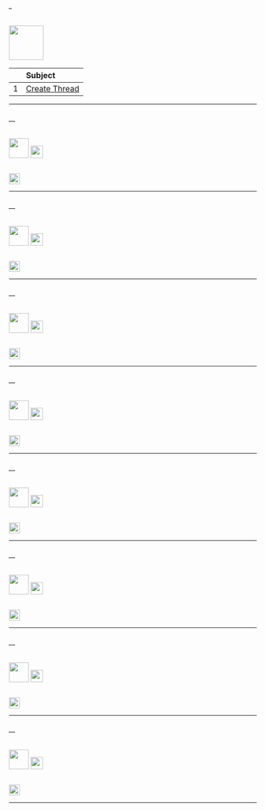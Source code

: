 ###### _

<img src="https://img.shields.io/badge/-Threads Java Concurrency%20-brightgreen" height=70px>

|     |  Subject           |
|:---:|:------------------------------| 
|  1  |[Create Thread](#__)   | 


--------------------------------------------------------------------------------------------------

###### __

<img src="https://img.shields.io/badge/-Create Thread%20-brightgreen" height=40px>

<img src="https://img.shields.io/badge/-application.properties : eureka discovery server%20-blue" height=25px>

```java
```

[<img src="https://img.shields.io/badge/-Back to top%20-brown" height=22px>](#_)

--------------------------------------------------------------------------------------------------



###### __

<img src="https://img.shields.io/badge/-Create Thread%20-brightgreen" height=40px>

<img src="https://img.shields.io/badge/-application.properties : eureka discovery server%20-blue" height=25px>

```java
```

[<img src="https://img.shields.io/badge/-Back to top%20-brown" height=22px>](#_)

--------------------------------------------------------------------------------------------------


###### __

<img src="https://img.shields.io/badge/-Create Thread%20-brightgreen" height=40px>

<img src="https://img.shields.io/badge/-application.properties : eureka discovery server%20-blue" height=25px>

```java
```

[<img src="https://img.shields.io/badge/-Back to top%20-brown" height=22px>](#_)


--------------------------------------------------------------------------------------------------

###### __

<img src="https://img.shields.io/badge/-Create Thread%20-brightgreen" height=40px>

<img src="https://img.shields.io/badge/-application.properties : eureka discovery server%20-blue" height=25px>

```java
```

[<img src="https://img.shields.io/badge/-Back to top%20-brown" height=22px>](#_)


--------------------------------------------------------------------------------------------------

###### __

<img src="https://img.shields.io/badge/-Create Thread%20-brightgreen" height=40px>

<img src="https://img.shields.io/badge/-application.properties : eureka discovery server%20-blue" height=25px>

```java
```

[<img src="https://img.shields.io/badge/-Back to top%20-brown" height=22px>](#_)

--------------------------------------------------------------------------------------------------

###### __

<img src="https://img.shields.io/badge/-Create Thread%20-brightgreen" height=40px>

<img src="https://img.shields.io/badge/-application.properties : eureka discovery server%20-blue" height=25px>

```java
```

[<img src="https://img.shields.io/badge/-Back to top%20-brown" height=22px>](#_)

--------------------------------------------------------------------------------------------------

###### __

<img src="https://img.shields.io/badge/-Create Thread%20-brightgreen" height=40px>

<img src="https://img.shields.io/badge/-application.properties : eureka discovery server%20-blue" height=25px>

```java
```

[<img src="https://img.shields.io/badge/-Back to top%20-brown" height=22px>](#_)

--------------------------------------------------------------------------------------------------

###### __

<img src="https://img.shields.io/badge/-Create Thread%20-brightgreen" height=40px>

<img src="https://img.shields.io/badge/-application.properties : eureka discovery server%20-blue" height=25px>

```java
```

[<img src="https://img.shields.io/badge/-Back to top%20-brown" height=22px>](#_)

--------------------------------------------------------------------------------------------------


